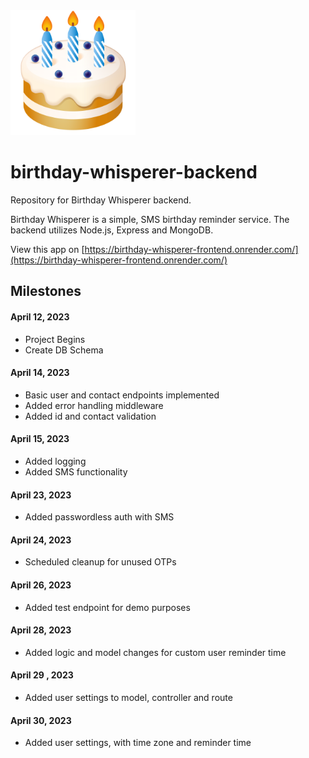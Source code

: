<img src="./logo.png" alt="crage" style="width:200px;"/>

# birthday-whisperer-backend

Repository for Birthday Whisperer backend.

Birthday Whisperer is a simple, SMS birthday reminder service. The backend utilizes Node.js, Express and MongoDB.

View this app on [https://birthday-whisperer-frontend.onrender.com/](https://birthday-whisperer-frontend.onrender.com/)

## Milestones

#### April 12, 2023

- Project Begins
- Create DB Schema

#### April 14, 2023
- Basic user and contact endpoints implemented
- Added error handling middleware
- Added id and contact validation

#### April 15, 2023
- Added logging
- Added SMS functionality

#### April 23, 2023
- Added passwordless auth with SMS

#### April 24, 2023
- Scheduled cleanup for unused OTPs

#### April 26, 2023
- Added test endpoint for demo purposes

#### April 28, 2023
- Added logic and model changes for custom user reminder time

#### April 29 , 2023
- Added user settings to model, controller and route

#### April 30, 2023
- Added user settings, with time zone and reminder time
